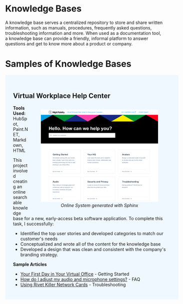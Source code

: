 # Knowledge Bases

A knowledge base serves a centralized repository to store and share written information, such as manuals, procedures, frequently asked questions, troubleshooting information and more. When used as a documentation tool, a knowledge base can provide a friendly, informal platform to answer questions and get to know more about a product or company.

# Samples of Knowledge Bases

<div style="width:100%; background:aliceblue; padding:25px;">
  
<h2>Virtual Workplace Help Center</h2>

<p>
  <figure style="float:right;">
    <img src="knowledge-base.png" width="375px" />
      <figcaption style="font-style:italic; text-align:center;">Online System generated with Sphinx</figcaption>
  </figure>
  <strong>Tools Used:</strong> HubSpot, Paint.NET, Markdown, HTML</p>

<p>This project involved creating an online searchable knowledge base for a new, early-access beta software application. To complete this task, I successfully:</p>

<ul>
  <li>Identified the top user stories and developed categories to match our customer's needs</li>
  <li>Conceptualized and wrote all of the content for the knowledge base</li>
  <li>Developed a design that was clean and consistent with the company's branding strategy. </li>
</ul>

<p><strong>Sample Articles</strong></p>
  
<ul>
  <li><a href="ftue.html">Your First Day in Your Virtual Office</a> - Getting Started</li>
  <li><a href="audio.html">How do I adjust my audio and microphone settings?</a> - FAQ</li>
  <li><a href="rivet.html">Using Rivet Killer Network Cards</a> - Troubleshooting</li>
</ul>

</div>
